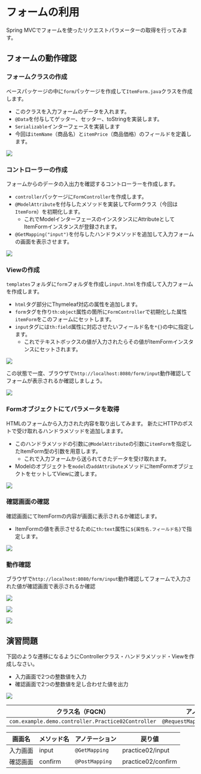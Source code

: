 # フォームの利用

Spring MVCでフォームを使ったリクエストパラメーターの取得を行ってみます。

## フォームの動作確認

### フォームクラスの作成

ベースパッケージの中に`form`パッケージを作成して`ItemForm.java`クラスを作成します。

- このクラスを入力フォームのデータを入れます。
- `@Data`を付与してゲッター、セッター、toStringを実装します。
- `Serializable`インターフェースを実装します
- 今回は`itemName`（商品名）と`itemPrice`（商品価格）のフィールドを定義します。

![](img/springmvc-form-03.png)

### コントローラーの作成

フォームからのデータの入出力を確認するコントローラーを作成します。

- `controller`パッケージに`FormController`を作成します。
- `@ModelAttribute`を付与したメソッドを実装してFormクラス（今回は`ItemForm`）を初期化します。
  - これでModelインターフェースのインスタンスにAttributeとしてItemFormインスタンスが登録されます。
- `@GetMapping("input")`を付与したハンドラメソッドを追加して入力フォームの画面を表示させます。

![](img/springmvc-form-01.png)

### Viewの作成

`templates`フォルダに`form`フォルダを作成し`input.html`を作成して入力フォームを作成します。
- `html`タグ部分にThymeleaf対応の属性を追加します。
- `form`タグを作り`th:object`属性の箇所に`FormController`で初期化した属性`itemForm`をこのフォームにセットします。
- `input`タグには`th:field`属性に対応させたいフィールド名を`*{}`の中に指定します。
  - これでテキストボックスの値が入力されたらその値がItemFormインスタンスにセットされます。

![](img/springmvc-form-02.png)

この状態で一度、ブラウザで`http://localhost:8080/form/input`動作確認してフォームが表示されるか確認しましょう。

![](img/springmvc-form-06.png)

### Formオブジェクトにてパラメータを取得

HTMLのフォームから入力された内容を取り出してみます。
新たにHTTPのポストで受け取れるハンドラメソッドを追加しまます。
  - このハンドラメソッドの引数に`@ModelAttribute`の引数に`itemForm`を指定したItemForm型の引数を用意します。
    - これで入力フォームから送られてきたデータを受け取れます。
  - Modelのオブジェクトを`model`の`addAttribute`メソッドにItemFormオブジェクトをセットしてViewに渡します。

![](img/springmvc-form-04.png)

### 確認画面の確認

確認画面にてItemFormの内容が画面に表示されるか確認します。

- ItemFormの値を表示させるために`th:text`属性に`${属性名.フィールド名}`で指定します。

![](img/springmvc-form-09.png)

### 動作確認

ブラウザで`http://localhost:8080/form/input`動作確認してフォームで入力された値が確認画面で表示されるか確認

![](img/springmvc-form-05.png)

![](img/springmvc-form-07.png)

![](img/springmvc-form-08.png)

## 演習問題

下図のような遷移になるようにControllerクラス・ハンドラメソッド・Viewを作成しなさい。
- 入力画面で2つの整数値を入力
- 確認画面で2つの整数値を足し合わせた値を出力

![](img/springmvc-form-10.png)

|クラス名（FQCN）|アノテーション|
|---|---|
|`com.example.demo.controller.Practice02Controller`|`@RequestMapping("practice02")`

画面名|メソッド名|アノテーション|戻り値
---|---|---|---
入力画面|input|`@GetMapping`|practice02/input
確認画面|confirm|`@PostMapping`|practice02/confirm